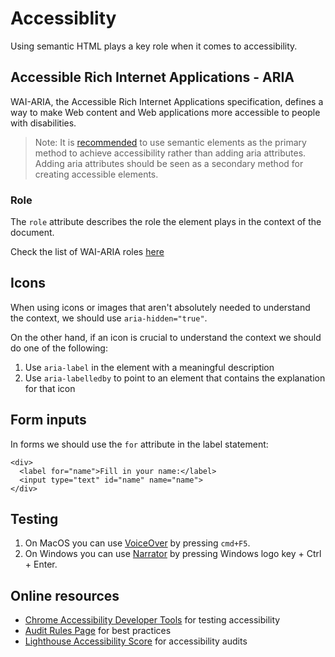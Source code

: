 # Accessiblity

Using semantic HTML plays a key role when it comes to accessibility.

## Accessible Rich Internet Applications - ARIA

WAI-ARIA, the Accessible Rich Internet Applications specification, defines a way to make Web content and Web applications more accessible to people with disabilities.

> Note: It is [recommended][using-aria] to use semantic elements as the primary method to achieve accessibility rather than adding aria attributes. Adding aria attributes should be seen as a secondary method for creating accessible elements.

### Role

The `role` attribute describes the role the element plays in the context of the document.

Check the list of WAI-ARIA roles [here][roles]

## Icons

When using icons or images that aren't absolutely needed to understand the context, we should use `aria-hidden="true"`.

On the other hand, if an icon is crucial to understand the context we should do one of the following:

1. Use `aria-label` in the element with a meaningful description
1. Use `aria-labelledby` to point to an element that contains the explanation for that icon

## Form inputs

In forms we should use the `for` attribute in the label statement:

```
<div>
  <label for="name">Fill in your name:</label>
  <input type="text" id="name" name="name">
</div>
```

## Testing

1. On MacOS you can use [VoiceOver][voice-over] by pressing `cmd+F5`.
1. On Windows you can use [Narrator][narrator] by pressing Windows logo key + Ctrl + Enter.

## Online resources

- [Chrome Accessibility Developer Tools][dev-tools] for testing accessibility
- [Audit Rules Page][audit-rules] for best practices
- [Lighthouse Accessibility Score][lighthouse] for accessibility audits

[using-aria]: https://www.w3.org/TR/using-aria/#notes2
[dev-tools]: https://github.com/GoogleChrome/accessibility-developer-tools
[audit-rules]: https://github.com/GoogleChrome/accessibility-developer-tools/wiki/Audit-Rules
[aria-w3c]: https://www.w3.org/TR/wai-aria-1.1/
[roles]: https://www.w3.org/TR/wai-aria-1.1/#landmark_roles
[voice-over]: https://www.apple.com/accessibility/mac/vision/
[narrator]: https://www.microsoft.com/en-us/accessibility/windows
[lighthouse]: https://developers.google.com/web/tools/lighthouse/scoring#a11y
